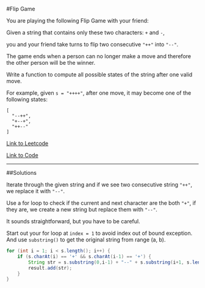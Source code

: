 #Flip Game

You are playing the following Flip Game with your friend: 

Given a string that contains only these two characters: `+` and `-`, 

you and your friend take turns to flip two consecutive `"++"` into `"--"`. 

The game ends when a person can no longer make a move and therefore the other person will be the winner.

Write a function to compute all possible states of the string after one valid move.

For example, given `s = "++++"`, after one move, it may become one of the following states:

````
[
  "--++",
  "+--+",
  "++--"
]
````

[Link to Leetcode](https://leetcode.com/problems/flip-game/)

[Link to Code](FlipGame.java)

------------------------------

##Solutions

Iterate through the given string and if we see two consecutive string `"++"`, we replace it with `"--"`.

Use a for loop to check if the current and next character are the both `"+"`, if they are, we create a new string but replace them with `"--"`. 

It sounds straightforward, but you have to be careful.

Start out your for loop at `index = 1` to avoid index out of bound exception.
And use `substring()` to get the original string from range (a, b).

````Java
for (int i = 1; i < s.length(); i++) {
    if (s.charAt(i) == '+' && s.charAt(i-1) == '+') {
        String str = s.substring(0,i-1) + "--" + s.substring(i+1, s.length());
        result.add(str);
    }
}
````
